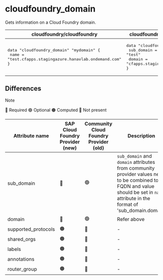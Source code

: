 # cloudfoundry_domain

Gets information on a Cloud Foundry domain.

| cloudfoundry/cloudfoundry | cloudfoundry-community/cloudfoundry |
| -- | -- |
| <pre>data "cloudfoundry_domain" "mydomain" {</br>  name = "test.cfapps.stagingazure.hanavlab.ondemand.com"</br>}</br></pre>|<pre>data "cloudfoundry_domain" "mydomain" {</br>    sub_domain = "test"</br>    domain = "cfapps.stagingazure.hanavlab.ondemand.com"</br>}</br></pre> |  

## Differences

> [!NOTE]  
> 🔵 Required  🟢 Optional 🟠 Computed  🔴 Not present

| Attribute name | SAP Cloud Foundry Provider (new)|  Community Cloud Foundry Provider (old) | Description |
| --- | --- | --- | --- |
| sub_domain | 🔴 | 🟢 | `sub_domain` and `domain` attributes from community provider values need to be combined to a FQDN and value should be set in `name` attribute in the format of 'sub_domain.domain' |
| domain | 🔴| 🟢 | Refer above |
| supported_protocols | 🟠 | 🔴 | - |
| shared_orgs | 🟠 | 🔴 | - |
| labels | 🟠 | 🔴 | - |
| annotations | 🟠 | 🔴 | - |
| router_group | 🟠 | 🔴 | - |
